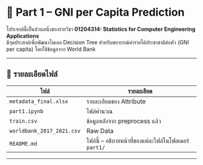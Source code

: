 # 📁 Part 1 – GNI per Capita Prediction

โปรเจกต์นี้เป็นส่วนหนึ่งของรายวิชา **01204314: Statistics for Computer Engineering Applications**  
มีจุดประสงค์เพื่อพัฒนาโมเดล Decision Tree สำหรับพยากรณ์ค่ารายได้ประชาชาติต่อหัว (GNI per capita) โดยใช้ข้อมูลจาก World Bank

---

## 📄 รายละเอียดไฟล์

| ไฟล์ | รายละเอียด |
|------|-------------|
| `metadata_final.xlsx` | รายละเอียดของ Attribute |
| `part1.ipynb` | ไฟล์คำนวณ |
| `train.csv` | ข้อมูลหลังจาก preprocess แล้ว |
| `worldbank_2017_2021.csv` | Raw Data |
| `README.md` | ไฟล์นี้ – อธิบายหน้าที่ของแต่ละไฟล์ในโฟลเดอร์ `part1/` |

---
